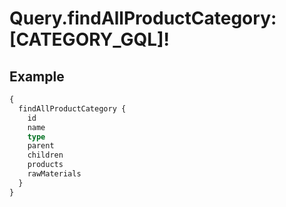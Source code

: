 # Query.findAllProductCategory: [CATEGORY_GQL]!
            
## Example
```graphql
{
  findAllProductCategory {
    id
    name
    type
    parent
    children
    products
    rawMaterials
  }
}

```